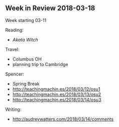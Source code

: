 ## Week in Review 2018-03-18

Week starting 03-11

Reading:
* _Akata Witch_

Travel:
* Columbus OH 
* planning trip to Cambridge

Spencer:
* Spring Break
* http://teachingmachin.es/2018/03/12/osu1
* http://teachingmachin.es/2018/03/13/osu2
* http://teachingmachin.es/2018/03/14/osu3

Writing:
* http://audreywatters.com/2018/03/14/comments
